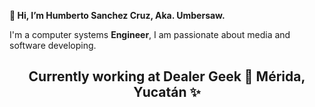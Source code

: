 <strong align="center"> 👋 Hi, I’m Humberto Sanchez Cruz, Aka. Umbersaw. </strong>

 <p>
  I'm a computer systems <strong>Engineer</strong>, I am passionate about media and software developing.
 </p>
<div align="center">
 <h2 align"center"> Currently working at Dealer Geek 📍 Mérida, Yucatán ✨</h2>
<div>
<!---
HumbertoSaw/HumbertoSaw is a ✨ special ✨ repository because its `README.md` (this file) appears on your GitHub profile.
You can click the Preview link to take a look at your changes.
--->

